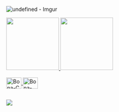 ![undefined - Imgur](https://user-images.githubusercontent.com/87132928/137827129-944d996b-6d22-4ed9-8dd9-52b71f129e3b.gif)
<div align="left">
  <a href="https://github.com/edubona8">
  <img height="140em" src="https://github-readme-stats.vercel.app/api?username=edubona8&show_icons=true&theme=dark&include_all_commits=true&count_private=true"/>
  <img height="140em" src="https://github-readme-stats.vercel.app/api/top-langs/?username=edubona8&layout=compact&langs_count=7&theme=dark"/>
</div>
<div style="display: inline_block"><br>
  <img align="center" alt="Bona-C" height="30" width="40" src="https://cdn.jsdelivr.net/gh/devicons/devicon/icons/c/c-original.svg">
  <img align="center" alt="Bona-Bash" height="30" width="40" src="https://cdn.jsdelivr.net/gh/devicons/devicon/icons/bash/bash-original.svg">
</div>
  
  ##
 
<div> 
  <a href="https://www.linkedin.com/in/eduardo-bonamico-viana-2b23b721b" target="_blank"><img src="https://img.shields.io/badge/-LinkedIn-%230077B5?style=for-the-badge&logo=linkedin&logoColor=white" target="_blank"></a> 
 
</div>
